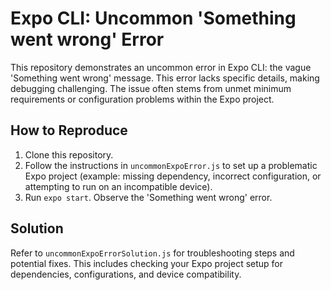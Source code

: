 # Expo CLI: Uncommon 'Something went wrong' Error

This repository demonstrates an uncommon error in Expo CLI: the vague 'Something went wrong' message. This error lacks specific details, making debugging challenging.  The issue often stems from unmet minimum requirements or configuration problems within the Expo project.

## How to Reproduce

1. Clone this repository.
2. Follow the instructions in `uncommonExpoError.js` to set up a problematic Expo project (example: missing dependency, incorrect configuration, or attempting to run on an incompatible device).
3. Run `expo start`. Observe the 'Something went wrong' error.

## Solution

Refer to `uncommonExpoErrorSolution.js` for troubleshooting steps and potential fixes. This includes checking your Expo project setup for dependencies, configurations, and device compatibility.